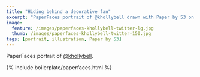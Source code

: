 ```yaml
---
title: "Hiding behind a decorative fan"
excerpt: "PaperFaces portrait of @khollybell drawn with Paper by 53 on an iPad."
image: 
  feature: /images/paperfaces-khollybell-twitter-lg.jpg
  thumb: /images/paperfaces-khollybell-twitter-150.jpg
tags: [portrait, illustration, Paper by 53]
---
```


PaperFaces portrait of [@khollybell](http://twitter.com/khollybell).

{% include boilerplate/paperfaces.html %}